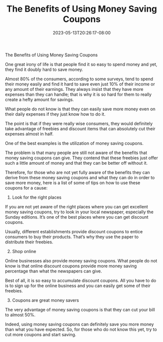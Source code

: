 ﻿---
title: "The Benefits of Using Money Saving Coupons"
date: 2023-05-13T20:26:17-08:00
description: "Family Budget Tips for Web Success"
featured_image: "/images/Family Budget.jpg"
tags: ["Family Budget"]
---

The Benefits of Using Money Saving Coupons

One great irony of life is that people find it so easy to spend money and yet, they find it doubly hard to save money.

Almost 80% of the consumers, according to some surveys, tend to spend their money easily and find it hard to save even just 10% of their income or any amount of their earnings. They always insist that they have more expenses than they can handle; that is why it is so hard for them to really create a hefty amount for savings.

What people do not know is that they can easily save more money even on their daily expenses if they just know how to do it.

The point is that if they were really wise consumers, they would definitely take advantage of freebies and discount items that can absolutely cut their expenses almost in half.

One of the best examples is the utilization of money saving coupons.

The problem is that many people are still not aware of the benefits that money saving coupons can give. They contend that these freebies just offer such a little amount of money and that they can be better off without it.

Therefore, for those who are not yet fully aware of the benefits they can derive from these money saving coupons and what they can do in order to save more money, here is a list of some of tips on how to use these coupons for a cause:

1.  Look for the right places

If you are not yet aware of the right places where you can get excellent money saving coupons, try to look in your local newspaper, especially the Sunday editions. It’s one of the best places where you can get discount coupons.

Usually, different establishments provide discount coupons to entice consumers to buy their products. That’s why they use the paper to distribute their freebies.

2. Shop online

Online businesses also provide money saving coupons. What people do not know is that online discount coupons provide more money saving percentage than what the newspapers can give.

Best of all, it is so easy to accumulate discount coupons. All you have to do is to sign up for the online business and you can easily get some of their freebies.

3. Coupons are great money savers

The very advantage of money saving coupons is that they can cut your bill to almost 50%.

Indeed, using money saving coupons can definitely save you more money than what you have expected. So, for those who do not know this yet, try to cut more coupons and start saving.



